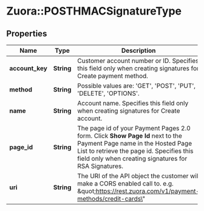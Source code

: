 # Zuora::POSTHMACSignatureType

## Properties
Name | Type | Description | Notes
------------ | ------------- | ------------- | -------------
**account_key** | **String** | Customer account number or ID.  Specifies this field only when creating signatures for Create payment method.  | [optional] 
**method** | **String** | Possible values are: &#39;GET&#39;, &#39;POST&#39;, &#39;PUT&#39;, &#39;DELETE&#39;, &#39;OPTIONS&#39;.  | 
**name** | **String** | Account name.  Specifies this field only when creating signatures for Create account.  | [optional] 
**page_id** | **String** | The page id of your Payment Pages 2.0 form. Click **Show Page Id** next to the Payment Page name in the Hosted Page List to retrieve the page id.  Specifies this field only when creating signatures for RSA Signatures.  | [optional] 
**uri** | **String** | The URI of the API object the customer will make a CORS enabled call to. e.g. \&quot;https://rest.zuora.com/v1/payment-methods/credit-cards\&quot;  | 


